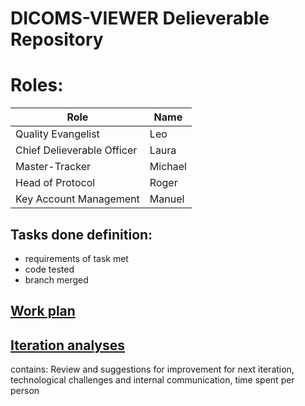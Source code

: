 # DICOMS-VIEWER Delieverable Repository

# Roles:

| Role                       | Name     |
| -------------------------- | -------- |
| Quality Evangelist         | Leo      |
| Chief Delieverable Officer | Laura    |
| Master-Tracker             | Michael  |
| Head of Protocol           | Roger    |
| Key Account Management     | Manuel   |


## Tasks done definition:
- requirements of task met
- code tested
- branch merged

## [Work plan](https://trello.com/b/atzUnddg/pse-dicom-viewer)

## [Iteration analyses](https://docs.google.com/document/d/11QXwVEx0RP5y9Fw0OtGMUhY0bP0oAUfU8dR-FS_nMsk/edit?usp=sharing) 
contains: Review and suggestions for improvement for next iteration, technological challenges and internal communication, time spent per person
